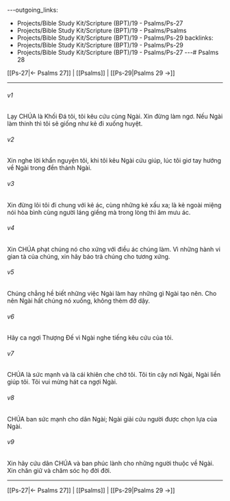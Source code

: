 ---outgoing_links:
  - Projects/Bible Study Kit/Scripture (BPT)/19 - Psalms/Ps-27
  - Projects/Bible Study Kit/Scripture (BPT)/19 - Psalms/Psalms
  - Projects/Bible Study Kit/Scripture (BPT)/19 - Psalms/Ps-29
backlinks:
  - Projects/Bible Study Kit/Scripture (BPT)/19 - Psalms/Ps-29
  - Projects/Bible Study Kit/Scripture (BPT)/19 - Psalms/Ps-27
---# Psalms 28

[[Ps-27|← Psalms 27]] | [[Psalms]] | [[Ps-29|Psalms 29 →]]
***



###### v1 
Lạy CHÚA là Khối Đá tôi, tôi kêu cứu cùng Ngài. Xin đừng làm ngơ. Nếu Ngài làm thinh thì tôi sẽ giống như kẻ đi xuống huyệt. 

###### v2 
Xin nghe lời khẩn nguyện tôi, khi tôi kêu Ngài cứu giúp, lúc tôi giơ tay hướng về Ngài trong đền thánh Ngài. 

###### v3 
Xin đừng lôi tôi đi chung với kẻ ác, cùng những kẻ xấu xa; là kẻ ngoài miệng nói hòa bình cùng người láng giềng mà trong lòng thì âm mưu ác. 

###### v4 
Xin CHÚA phạt chúng nó cho xứng với điều ác chúng làm. Vì những hành vi gian tà của chúng, xin hãy báo trả chúng cho tương xứng. 

###### v5 
Chúng chẳng hề biết những việc Ngài làm hay những gì Ngài tạo nên. Cho nên Ngài hất chúng nó xuống, không thèm đỡ dậy. 

###### v6 
Hãy ca ngợi Thượng Đế vì Ngài nghe tiếng kêu cứu của tôi. 

###### v7 
CHÚA là sức mạnh và là cái khiên che chở tôi. Tôi tin cậy nơi Ngài, Ngài liền giúp tôi. Tôi vui mừng hát ca ngợi Ngài. 

###### v8 
CHÚA ban sức mạnh cho dân Ngài; Ngài giải cứu người được chọn lựa của Ngài. 

###### v9 
Xin hãy cứu dân CHÚA và ban phúc lành cho những người thuộc về Ngài. Xin chăn giữ và chăm sóc họ đời đời.

***
[[Ps-27|← Psalms 27]] | [[Psalms]] | [[Ps-29|Psalms 29 →]]
